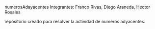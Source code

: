 numerosAdayacentes
Integrantes: Franco Rivas, Diego Araneda, Héctor Rosales

repositorio creado para resolver la actividad de numeros adyacentes.


